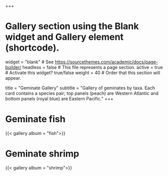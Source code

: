 +++
# Gallery section using the Blank widget and Gallery element (shortcode).
widget = "blank"  # See https://sourcethemes.com/academic/docs/page-builder/
headless = false  # This file represents a page section.
active = true  # Activate this widget? true/false
weight = 40  # Order that this section will appear.

title = "Geminate Gallery"
subtitle = "Gallery of geminates by taxa. Each card contains a species pair; top panels (peach) are Western Atlantic and bottom panels (royal blue) are Eastern Pacific."
+++

# Geminate fish

{{< gallery album = "fish">}}


# Geminate shrimp

{{< gallery album = "shrimp">}}
